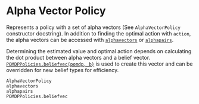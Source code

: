 # Alpha Vector Policy

Represents a policy with a set of alpha vectors (See `AlphaVectorPolicy` constructor docstring). In addition to finding the optimal action with `action`, the alpha vectors can be accessed with [`alphavectors`](@ref) or [`alphapairs`](@ref).

Determining the estimated value and optimal action depends on calculating the dot product between alpha vectors and a belief vector. [`POMDPPolicies.beliefvec(pomdp, b)`](@ref) is used to create this vector and can be overridden for new belief types for efficiency.


```@docs
AlphaVectorPolicy
alphavectors
alphapairs
POMDPPolicies.beliefvec
``` 
